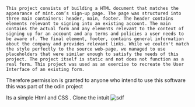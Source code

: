    This project consists of building a HTML document that matches the appearance of mint.com’s sign-up page. The page was structured into three main containers: header, main, footer. The header contains elements relevant to signing into an existing account. The main contains the actual form and any elements relevant to the context of signing up for an account and any terms and policies a user needs to be aware of. The final element, footer, contains general information about the company and provides relevant links. While we couldn't match the style perfectly to the source web-page, we managed to use placeholders that were similar enough to satisfy the needs of this project. The project itself is static and not does not function as a real form. This project was used as an exercise to recreate the User Interface of an existing form.

Therefore permission is granted to anyone who intend to use this software 
this was part of the odin project

Its a simple Html and CSS . Clone the intuit
                   ![sdf](https://user-images.githubusercontent.com/39114029/189740238-dbb6080d-b998-437f-b05b-e1ab388874cb.png)
